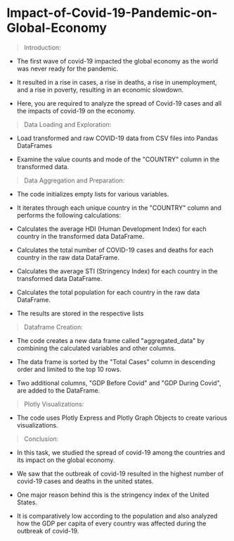 # Impact-of-Covid-19-Pandemic-on-Global-Economy
> Introduction:
 
 * The first wave of covid-19 impacted the global economy as the world was never ready for the pandemic.
   
 * It resulted in a rise in cases, a rise in deaths, a rise in unemployment, and a rise in poverty, resulting in an economic slowdown.

 * Here, you are required to analyze the spread of Covid-19 cases and all the impacts of covid-19 on the economy.

> Data Loading and Exploration:

 * Load transformed and raw COVID-19 data from CSV files into Pandas DataFrames
 
 * Examine the value counts and mode of the "COUNTRY" column in the transformed data.

> Data Aggregation and Preparation:

 * The code initializes empty lists for various variables.
 
 * It iterates through each unique country in the "COUNTRY" column and performs the following calculations:
 
 * Calculates the average HDI (Human Development Index) for each country in the transformed data DataFrame.
 
 * Calculates the total number of COVID-19 cases and deaths for each country in the raw data DataFrame.
 
 * Calculates the average STI (Stringency Index) for each country in the transformed data DataFrame.
 
 * Calculates the total population for each country in the raw data DataFrame.
 
 * The results are stored in the respective lists

> Dataframe Creation:

 * The code creates a new data frame called "aggregated_data" by combining the calculated variables and other columns.
 
 * The data frame is sorted by the "Total Cases" column in descending order and limited to the top 10 rows.
 
 * Two additional columns, "GDP Before Covid" and "GDP During Covid", are added to the DataFrame.

> Plotly Visualizations:

 * The code uses Plotly Express and Plotly Graph Objects to create various visualizations.

> Conclusion:

 * In this task, we studied the spread of covid-19 among the countries and its impact on the global economy. 
 
 * We saw that the outbreak of covid-19 resulted in the highest number of covid-19 cases and deaths in the united states.
 
 * One major reason behind this is the stringency index of the United States. 
 
 * It is comparatively low according to the population and also analyzed how the GDP per capita of every country was affected during the outbreak of covid-19.
